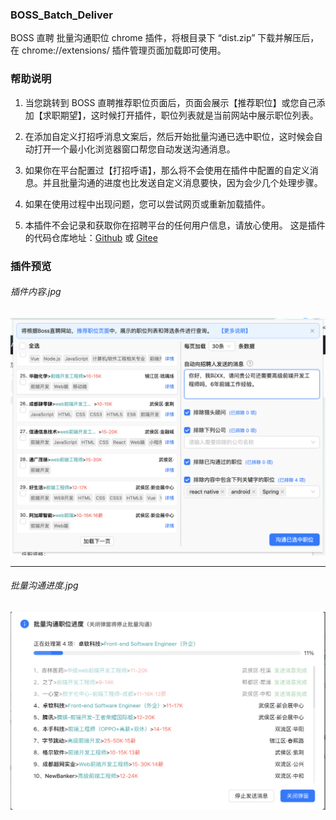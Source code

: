 ### BOSS_Batch_Deliver

BOSS 直聘 批量沟通职位 chrome 插件，将根目录下 “dist.zip” 下载并解压后，在 chrome://extensions/ 插件管理页面加载即可使用。

### 帮助说明

1. 当您跳转到 BOSS 直聘推荐职位页面后，页面会展示【推荐职位】或您自己添加【求职期望】，这时候打开插件，职位列表就是当前网站中展示职位列表。

2. 在添加自定义打招呼消息文案后，然后开始批量沟通已选中职位，这时候会自动打开一个最小化浏览器窗口帮您自动发送沟通消息。

3. 如果你在平台配置过【打招呼语】，那么将不会使用在插件中配置的自定义消息。并且批量沟通的进度也比发送自定义消息要快，因为会少几个处理步骤。

4. 如果在使用过程中出现问题，您可以尝试网页或重新加载插件。

5. 本插件不会记录和获取你在招聘平台的任何用户信息，请放心使用。
   这是插件的代码仓库地址：[Github](https://github.com/wvit/BOSS_batch_deliver.git) 或 [Gitee](https://gitee.com/wvit/BOSS_batch_deliver.git)

### 插件预览

###### 插件内容.jpg

![插件内容](./src/assets/imgs/demo1.jpg)

---

###### 批量沟通进度.jpg

![批量沟通进度](./src/assets/imgs/demo2.jpg)
